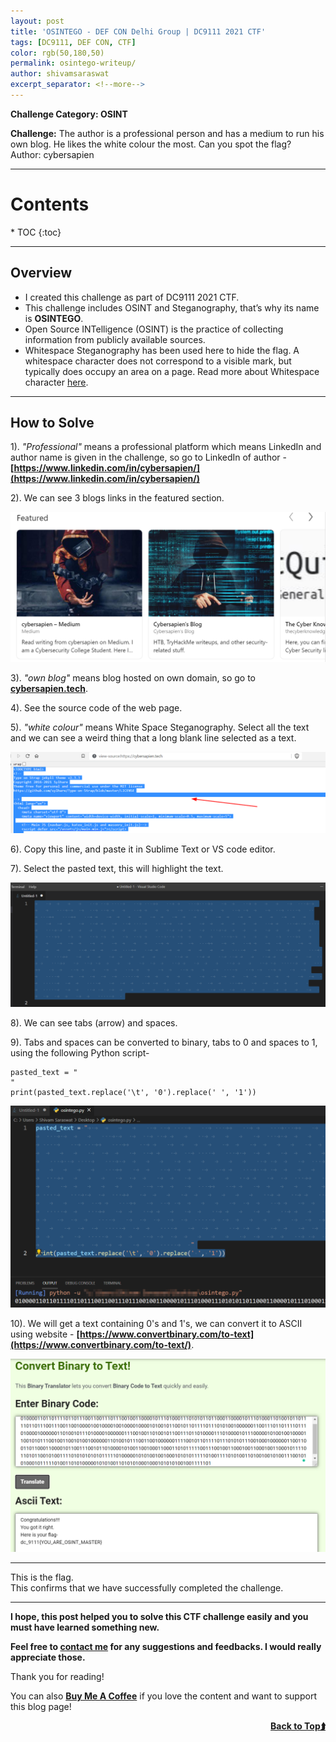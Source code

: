 ```yaml
---
layout: post
title: 'OSINTEGO - DEF CON Delhi Group | DC9111 2021 CTF'
tags: [DC9111, DEF CON, CTF]
color: rgb(50,180,50)
permalink: osintego-writeup/
author: shivamsaraswat
excerpt_separator: <!--more-->
---
```


**Challenge Category: OSINT**

**Challenge:**
The author is a professional person and has a medium to run his own blog. He likes the white colour the most. Can you spot the flag?
<br>Author: cybersapien

<!--more-->

<hr>

<h1 id="contents-">Contents <a name="top"></a></h1>
* TOC
{:toc}

<hr>

## Overview

* I created this challenge as part of DC9111 2021 CTF.
* This challenge includes OSINT and Steganography, that’s why its name is **OSINTEGO**.
* Open Source INTelligence (OSINT) is the practice of collecting information from publicly available sources.
* Whitespace Steganography has been used here to hide the flag. A whitespace character does not correspond to a visible mark, but typically does occupy an area on a page. Read more about Whitespace character [here](https://en.wikipedia.org/wiki/Whitespace_character).

<hr>

## How to Solve 

1). *"Professional"* means a professional platform which means LinkedIn and author name is given in the challenge, so go to LinkedIn of author - **[https://www.linkedin.com/in/cybersapien/](https://www.linkedin.com/in/cybersapien/)**

2). We can see 3 blogs links in the featured section.
<center><img src="/assets/img/ctf/dc9111-2021/featured-section.png" alt="Featured Section"></center>

3). *"own blog"* means blog hosted on own domain, so go to **[cybersapien.tech](https://cybersapien.tech/)**.

4). See the source code of the web page. 

5). *"white colour"* means White Space Steganography. Select all the text and we can see a weird thing that a long blank line selected as a text. 
<center><img src="/assets/img/ctf/dc9111-2021/source-code.png" alt="Featured Section"></center>

6). Copy this line, and paste it in Sublime Text or VS code editor.

7). Select the pasted text, this will highlight the text.
<center><img src="/assets/img/ctf/dc9111-2021/selected-text.png" alt="Featured Section"></center>

8).	We can see tabs (arrow) and spaces.

9).	Tabs and spaces can be converted to binary, tabs to 0 and spaces to 1, using the following Python script- 

```
pasted_text = "	 				  	  	    	  	   		  		   	   		 		  				 	   	 			   	 	 	  	  			  				 	   	 			  	 		 	  	    	  	   		   		  		 				 		 				 		 				 				 	 		 	  		 	  	    	   	 	 		 						  		   	  	    	   	 				 						  	 		 	   	 				 						   		 		  	 		 	  		   	  	 				   	 				 	   					 	 		 		 				  		 	 	   		 		  		 	 		 						  	 		 	   		  		 						    		 	  	    	   	 	 	   		 			 						  		  		  	  			  				 	  		   		 	  	 				 	 		  		 			  			  	 	     		   		 		  			 		  			 		  			 	    	  	 	  		 	 		    	 	 	 	 	 	     	 					 	 	 		 		 			 	 	 	     	 		    	 	 		  	 		 		 	 		   		 	 	 			 	     	 		  	 	 					 	 	 		  	 	 	 			 			 	 	 	 		 		     	 "
print(pasted_text.replace('\t', '0').replace(' ', '1'))
```
<center><img src="/assets/img/ctf/dc9111-2021/python-script.png" alt="Featured Section"></center>

10). We will get a text containing 0's and 1's, we can convert it to ASCII using website - **[https://www.convertbinary.com/to-text](https://www.convertbinary.com/to-text/)**.
<center><img src="/assets/img/ctf/dc9111-2021/convert-to-text.png" alt="Featured Section"></center>


<hr>

This is the flag.<br>
This confirms that we have successfully completed the challenge.

<hr>

**I hope, this post helped you to solve this CTF challenge easily and you must have learned something new.**

**Feel free to [contact me](/contact/) for any suggestions and feedbacks. I would really appreciate those.**

Thank you for reading!

You can also **[Buy Me A Coffee](https://www.buymeacoffee.com/cybersapien)** if you love the content and want to support this blog page!

<script type="text/javascript" src="https://cdnjs.buymeacoffee.com/1.0.0/button.prod.min.js" data-name="bmc-button" data-slug="cybersapien" data-color="#FFDD00" data-emoji=""  data-font="Cookie" data-text="Buy me a coffee" data-outline-color="#000000" data-font-color="#000000" data-coffee-color="#ffffff" ></script>

<a href="#top" style="float: right"><strong>Back to Top⮭</strong> </a>